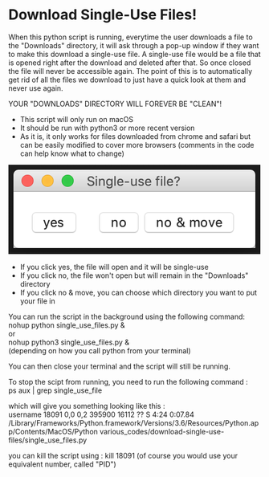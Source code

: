 # Download Single-Use Files!

When this python script is running, everytime the user downloads a file to the "Downloads" directory, it will ask through a pop-up window if they want to make this download a single-use file. A single-use file would be a file that is opened right after the download and deleted after that. So once closed the file will never be accessible again. The point of this is to automatically get rid of all the files we download to just have a quick look at them and never use again.

YOUR "DOWNLOADS" DIRECTORY WILL FOREVER BE "CLEAN"!

 - This script will only run on macOS
 - It should be run with python3 or more recent version
 - As it is, it only works for files downloaded from chrome and safari but can be easily modified to cover more browsers (comments in the code can help know what to change)


![pop-up window that will appear when a file is downloaded](img/popup.png)

- If you click yes, the file will open and it will be single-use
- If you click no, the file won't open but will remain in the "Downloads" directory
- If you click no & move, you can choose which directory you want to put your file in

You can run the script in the background using the following command: <br/>
nohup python single_use_files.py & <br/>
or <br/>
nohup python3 single_use_files.py & <br/>
(depending on how you call python from your terminal)

You can then close your terminal and the script will still be running.

To stop the scipt from running, you need to run the following command : <br/>
ps aux | grep single_use_file

which will give you something looking like this : <br/>
username           18091   0,0  0,2   395900  16112   ??  S     4:24     0:07.84 /Library/Frameworks/Python.framework/Versions/3.6/Resources/Python.app/Contents/MacOS/Python various_codes/download-single-use-files/single_use_files.py

you can kill the script using : kill 18091 (of course you would use your equivalent number, called "PID")
